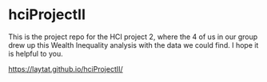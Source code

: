 # hciProjectII
This is the project repo for the HCI project 2, where the 4 of us in our group drew up this Wealth Inequality analysis with the data we could find.
I hope it is helpful to you.

https://laytat.github.io/hciProjectII/
